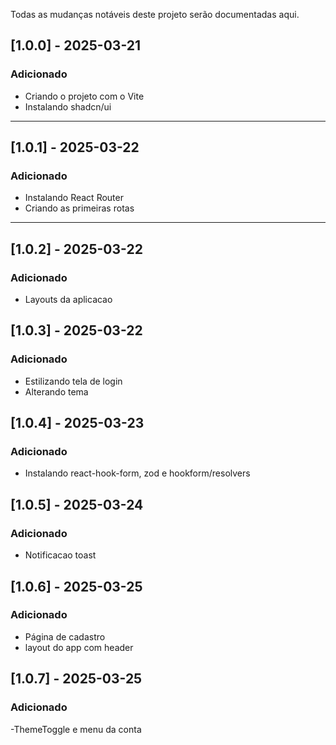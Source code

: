 Todas as mudanças notáveis deste projeto serão documentadas aqui.

## [1.0.0] - 2025-03-21

### Adicionado

- Criando o projeto com o Vite
- Instalando shadcn/ui

---

## [1.0.1] - 2025-03-22

### Adicionado

- Instalando React Router
- Criando as primeiras rotas

---

## [1.0.2] - 2025-03-22

### Adicionado

- Layouts da aplicacao

## [1.0.3] - 2025-03-22

### Adicionado

- Estilizando tela de login
- Alterando tema

## [1.0.4] - 2025-03-23

### Adicionado

- Instalando react-hook-form, zod e hookform/resolvers

## [1.0.5] - 2025-03-24

### Adicionado

- Notificacao toast

## [1.0.6] - 2025-03-25

### Adicionado

- Página de cadastro
- layout do app com header

## [1.0.7] - 2025-03-25

### Adicionado

-ThemeToggle e menu da conta
